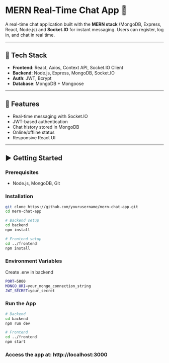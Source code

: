 # MERN Real-Time Chat App 💬

A real-time chat application built with the **MERN stack** (MongoDB, Express, React, Node.js) and **Socket.IO** for instant messaging. Users can register, log in, and chat in real time.

---

## 🔧 Tech Stack

- **Frontend**: React, Axios, Context API, Socket.IO Client  
- **Backend**: Node.js, Express, MongoDB, Socket.IO  
- **Auth**: JWT, Bcrypt  
- **Database**: MongoDB + Mongoose

---

## 🚀 Features

- Real-time messaging with Socket.IO  
- JWT-based authentication  
- Chat history stored in MongoDB  
- Online/offline status  
- Responsive React UI

---

## ▶️ Getting Started

### Prerequisites
- Node.js, MongoDB, Git

### Installation

```bash
git clone https://github.com/yourusername/mern-chat-app.git
cd mern-chat-app

# Backend setup
cd backend
npm install

# Frontend setup
cd ../frontend
npm install
```
### Environment Variables
Create .env in backend 
```bash
PORT=5000
MONGO_URI=your_mongo_connection_string
JWT_SECRET=your_secret
```
### Run the App
```bash
# Backend
cd backend
npm run dev

# Frontend
cd ../frontend
npm start
```
### Access the app at: http://localhost:3000



